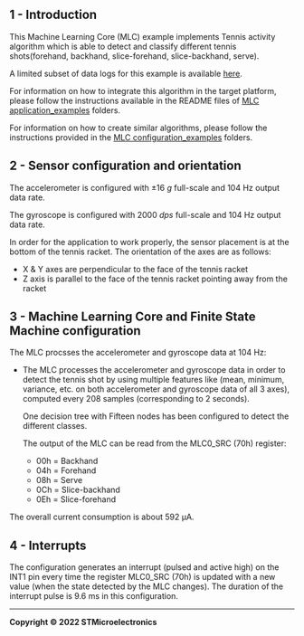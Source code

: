 ## 1 - Introduction

This Machine Learning Core (MLC) example implements Tennis activity algorithm which is able to detect and classify different tennis shots(forehand, backhand, slice-forehand, slice-backhand, serve).

A limited subset of data logs for this example is available [here](./datalogs/).

For information on how to integrate this algorithm in the target platform, please follow the instructions available in the README files of [MLC application_examples]( https://github.com/STMicroelectronics/STMems_Machine_Learning_Core/tree/master/application_examples ) folders. 

For information on how to create similar algorithms, please follow the instructions provided in the [MLC configuration_examples]( https://github.com/STMicroelectronics/STMems_Machine_Learning_Core/tree/master/configuration_examples ) folders. 

## 2 - Sensor configuration and orientation

The accelerometer is configured with ±16 *g* full-scale and 104 Hz output data rate.

The gyroscope is configured with 2000 *dps* full-scale and 104 Hz output data rate.

In order for the application to work properly, the sensor placement is at the bottom of the tennis racket. The orientation of the axes are as follows:
  * X & Y axes are perpendicular to the face of the tennis racket
  * Z axis is parallel to the face of the tennis racket pointing away from the racket

## 3 - Machine Learning Core and Finite State Machine configuration

The MLC procsses the accelerometer and gyroscope data at 104 Hz:

* The MLC processes the accelerometer and gyroscope data in order to detect the tennis shot by using multiple features like (mean, minimum, variance, etc. on both accelerometer and gyroscope data of all 3 axes), computed every 208 samples (corresponding to 2 seconds). 

  One decision tree with Fifteen nodes has been configured to detect the different classes. 

  The output of the MLC can be read from the MLC0_SRC (70h) register:
  * 00h = Backhand
  * 04h = Forehand
  * 08h = Serve
  * 0Ch = Slice-backhand
  * 0Eh = Slice-forehand

The overall current consumption is about 592 µA.

## 4 - Interrupts

The configuration generates an interrupt (pulsed and active high) on the INT1 pin every time the register MLC0_SRC (70h) is updated with a new value (when the state detected by the MLC changes). The duration of the interrupt pulse is 9.6 ms in this configuration.

------

**Copyright © 2022 STMicroelectronics**

